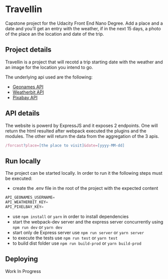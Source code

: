 
# Travellin

Capstone project for the Udacity Front End Nano Degree. Add a place and a date and you'll get an entry with the weather, if in the next 15 days, a photo of the place an the location and date of the trip.

## Project details

Travellin is a project that will recotd a trip starting date with the weather and an image for the location you intend to go.

The underlying api used are the following:
- [Geonames API](https://www.geonames.org/)
- [Weatherbit API](https://www.weatherbit.io/)
- [Pixabay API](https://pixabay.com/)


## API details

The website is powerd by ExpressJS and it exposes 2 endpoints. One will return the html resulted after webpack executed the plugins and the modules. The other will return the data from the aggregation of the 3 apis.

```js
/forcast?place=[the place to visit]&date=[yyyy-MM-dd]
```


## Run locally 

The project can be started locally. In order to run it the following steps must be executed:

- create the .env file in the root of the project with the expected content
```js
API_GEONAMES_USERNAME=
API_WEATHERBIT_KEY=
API_PIXELBAY_KEY=
```
- use `npm install` or `yarn` in order to install dependencies
- start the webpack-dev server and the express server concurrently using `npm run dev` or `yarn dev`
- start only de Express server use `npm run server` or `yarn server`
- to execute the tests use `npm run test` or `yarn test` 
- to build dist folder use `npm run build-prod` or `yarn build-prod`


## Deploying
 Work In Progress

